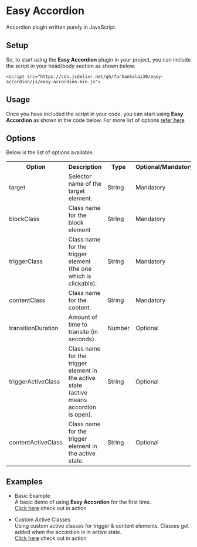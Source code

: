 # Easy Accordion

Accordion plugin written purely in JavaScript.

## Setup

So, to start using the <b>Easy Accordion</b> plugin in your project, you can include the script in your head/body section as shown below.

```
<script src="https://cdn.jsdelivr.net/gh/farhanhalai30/easy-accordion/js/easy-accordion.min.js">
```

## Usage

Once you have included the script in your code, you can start using <b>Easy Accordion</b> as shown in the code below. For more list of options [refer here](#options)

## Options

Below is the list of options available.

<table>
    <tr>
        <th>Option</th>
        <th>Description</th>
        <th>Type</th>
        <th>Optional/Mandatory</th>
    </tr>
    <tr>
        <td>target</td>
        <td>Selector name of the target element.</td>
        <td>String</td>
        <td>Mandatory</td>
    </tr>
    <tr>
        <td>blockClass</td>
        <td>Class name for the block element</td>
        <td>String</td>
        <td>Mandatory</td>
    </tr>
    <tr>
        <td>triggerClass</td>
        <td>Class name for the trigger element (the one which is clickable).</td>
        <td>String</td>
        <td>Mandatory</td>
    </tr>
    <tr>
        <td>contentClass</td>
        <td>Class name for the content.</td>
        <td>String</td>
        <td>Mandatory</td>
    </tr>
    <tr>
        <td>transitionDuration</td>
        <td>Amount of time to transite (in seconds).</td>
        <td>Number</td>
        <td>Optional</td>
    </tr>
    <tr>
        <td>triggerActiveClass</td>
        <td>Class name for the trigger element in the active state (active means accordion is open).</td>
        <td>String</td>
        <td>Optional</td>
    </tr>
    <tr>
        <td>contentActiveClass</td>
        <td>Class name for the trigger element in the active state.</td>
        <td>String</td>
        <td>Optional</td>
    </tr>
</table>

## Examples

- Basic Example  
  A basic demo of using <b>Easy Accordion</b> for the first time.  
  [Click here](/examples/basic-example.html) check out in action</div>

- Custom Active Classes  
  Using custom active classes for trigger & content elements. Classes get added when the accordion is in active state.  
  [Click here](/examples/custom-active-classes.html) check out in action</div>
